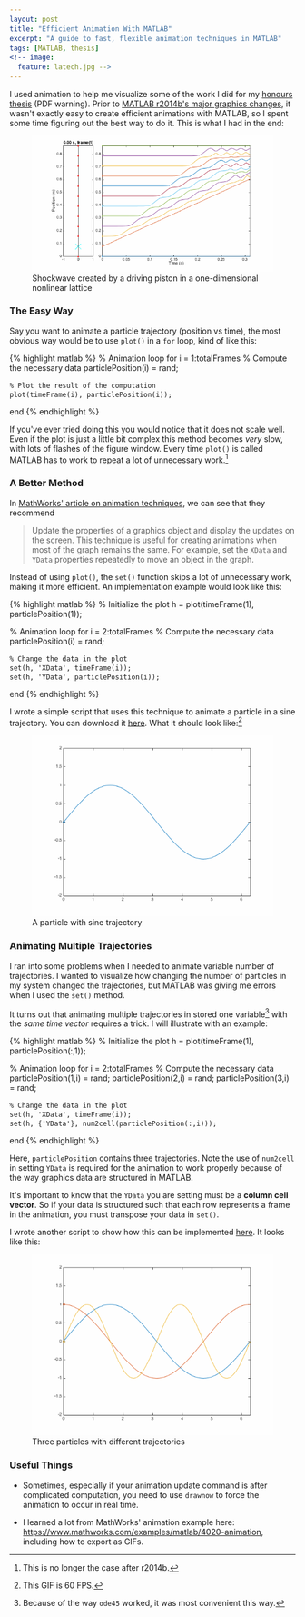 ```yaml
---
layout: post
title: "Efficient Animation With MATLAB"
excerpt: "A guide to fast, flexible animation techniques in MATLAB"
tags: [MATLAB, thesis]
<!-- image:
  feature: latech.jpg -->
---
```


I used animation to help me visualize some of the work I did for my [honours thesis](/work/thesis.pdf) (PDF warning). Prior to [MATLAB r2014b's major graphics changes](http://www.mathworks.com/help/matlab/graphics-changes-in-r2014b.html), it wasn't exactly easy to create efficient animations with MATLAB, so I spent some time figuring out the best way to do it. This is what I had in the end:

<figure>
	<a href="/matlab-animation/shock.gif"><img src="/matlab-animation/shock.gif"></a>
	<figcaption>Shockwave created by a driving piston in a one-dimensional nonlinear lattice</figcaption>
</figure>

### The Easy Way

Say you want to animate a particle trajectory (position vs time), the most obvious way would be to use `plot()` in a `for` loop, kind of like this:

{% highlight matlab %}
% Animation loop
for i = 1:totalFrames
	% Compute the necessary data
	particlePosition(i) = rand;

	% Plot the result of the computation
	plot(timeFrame(i), particlePosition(i));
end
{% endhighlight %}

If you've ever tried doing this you would notice that it does not scale well. Even if the plot is just a little bit complex this method becomes *very* slow, with lots of flashes of the figure window. Every time `plot()` is called MATLAB has to work to repeat a lot of unnecessary work.[^1] 

[^1]: This is no longer the case after r2014b.

### A Better Method

In [MathWorks' article on animation techniques](http://www.mathworks.com/help/matlab/creating_plots/animation-techniques.html), we can see that they recommend 

> Update the properties of a graphics object and display the updates on the screen. This technique is useful for creating animations when most of the graph remains the same. For example, set the `XData` and `YData` properties repeatedly to move an object in the graph.

Instead of using `plot()`, the `set()` function skips a lot of unnecessary work, making it more efficient. An implementation example would look like this:

{% highlight matlab %}
% Initialize the plot
h = plot(timeFrame(1), particlePosition(1));

% Animation loop
for i = 2:totalFrames
	% Compute the necessary data
	particlePosition(i) = rand;

	% Change the data in the plot
	set(h, 'XData', timeFrame(i));
	set(h, 'YData', particlePosition(i));
end
{% endhighlight %}

I wrote a simple script that uses this technique to animate a particle in a sine trajectory. You can download it [here](/matlab-animation/Animate.m). What it should look like:[^2]

<figure>
	<a href="/matlab-animation/sine.gif"><img src="/matlab-animation/sine.gif"></a>
	<figcaption>A particle with sine trajectory</figcaption>
</figure>

[^2]: This GIF is 60 FPS.

### Animating Multiple Trajectories

I ran into some problems when I needed to animate variable number of trajectories. I wanted to visualize how changing the number of particles in my system changed the trajectories, but MATLAB was giving me errors when I used the `set()` method. 

It turns out that animating multiple trajectories in stored one variable[^3] with the *same time vector* requires a trick. I will illustrate with an example:

[^3]: Because of the way `ode45` worked, it was most convenient this way.

{% highlight matlab %}
% Initialize the plot
h = plot(timeFrame(1), particlePosition(:,1));

% Animation loop
for i = 2:totalFrames
	% Compute the necessary data
	particlePosition(1,i) = rand;
	particlePosition(2,i) = rand;
	particlePosition(3,i) = rand;

	% Change the data in the plot
	set(h, 'XData', timeFrame(i));
	set(h, {'YData'}, num2cell(particlePosition(:,i)));
end
{% endhighlight %}

Here, `particlePosition` contains three trajectories. Note the use of `num2cell` in setting `YData` is required for the animation to work properly because of the way graphics data are structured in MATLAB. 

It's important to know that the `YData` you are setting must be a **column cell vector**. So if your data is structured such that each row represents a frame in the animation, you must transpose your data in `set()`.

I wrote another script to show how this can be implemented [here](/matlab-animation/Animate2.m). It looks like this:

<figure>
	<a href="/matlab-animation/sine2.gif"><img src="/matlab-animation/sine2.gif"></a>
	<figcaption>Three particles with different trajectories</figcaption>
</figure>

### Useful Things

- Sometimes, especially if your animation update command is after complicated computation, you need to use `drawnow` to force the animation to occur in real time.

- I learned a lot from MathWorks' animation example here: <https://www.mathworks.com/examples/matlab/4020-animation>, including how to export as GIFs.



